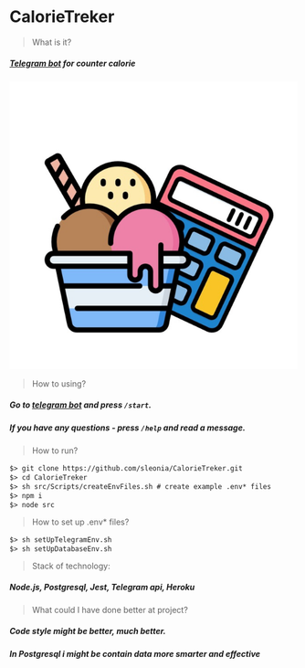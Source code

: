# CalorieTreker
> What is it?  
##### [Telegram bot](https://t.me/CalorieTrekerBot) for counter calorie

<img src = https://github.com/sleonia/CalorieTreker/blob/master/assets/index.jpg>

> How to using?  
##### Go to [telegram bot](tg://resolve?domain=CalorieTrekerBot) and press ```/start```.  
##### If you have any questions - press ```/help``` and read a message.

> How to run?  
```
$> git clone https://github.com/sleonia/CalorieTreker.git
$> cd CalorieTreker
$> sh src/Scripts/createEnvFiles.sh # create example .env* files
$> npm i
$> node src
```

> How to set up .env* files?
```
$> sh setUpTelegramEnv.sh
$> sh setUpDatabaseEnv.sh
```

> Stack of technology:  
##### *Node.js*, *Postgresql*, *Jest*, *Telegram api*, *Heroku*

> What could I have done better at project?  
##### Code style might be better, much better.  
##### In *Postgresql* i might be contain data more smarter and effective
